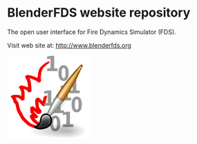# BlenderFDS website repository

The open user interface for Fire Dynamics Simulator (FDS).

Visit web site at: http://www.blenderfds.org

![BlenderFDS logo](images/blenderfds_192.png)
